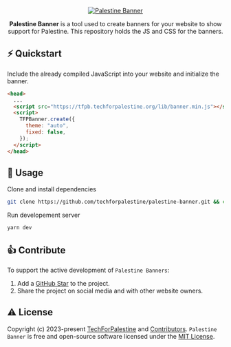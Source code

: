 <p align="center">
  <a href="https://techforpalestine.org">
    <img alt="Palestine Banner" src="https://i.imgur.com/44lUrid.jpg">
  </a>
</p>
<p align="center">
  <b>Palestine Banner</b> is a tool used to create banners for your website to show support for Palestine. This repository holds the JS and CSS for the banners.
</p>

## ⚡️ Quickstart

Include the already compiled JavaScript into your website and initialize the banner.
```html
<head>
  ...
  <script src="https://tfpb.techforpalestine.org/lib/banner.min.js"></script>
  <script>
    TFPBanner.create({
      theme: "auto",
      fixed: false,
    });
  </script>
</head>
```

## 📖 Usage

Clone and install dependencies
```bash
git clone https://github.com/techforpalestine/palestine-banner.git && cd palestine-banner && yarn
```

Run developement server
```bash
yarn dev
```                                                                                                   

## 👍 Contribute

To support the active development of `Palestine Banners`:

1. Add a [GitHub Star](https://github.com/techforpalestine/palestine-banner/stargazers) to the project.
2. Share the project on social media and with other website owners.
   

## ⚠️ License

Copyright (c) 2023-present [TechForPalestine](https://github.com/techforpalestine) and [Contributors](https://github.com/techforpalestine/palestine-banner/graphs/contributors). `Palestine Banner` is free and open-source software licensed under the [MIT License](https://github.com/techforpalestine/palestine-banner/blob/master/LICENSE.md).

